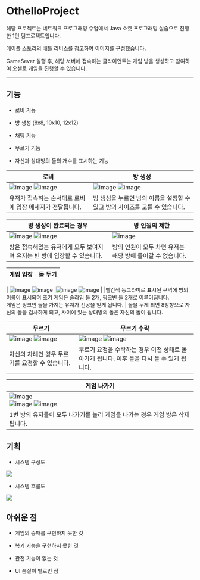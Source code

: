 # OthelloProject
해당 프로젝트는 네트워크 프로그래밍 수업에서 Java 소켓 프로그래밍 실습으로 진행한 1인 텀프로젝트입니다.

메이플 스토리의 배틀 리버스를 참고하여 이미지를 구성했습니다.

GameSever 실행 후, 해당 서버에 접속하는 클라이언트는 게임 방을 생성하고 참여하여 오셀로 게임을 진행할 수 있습니다.

---

## 기능

- 로비 기능

- 방 생성 (8x8, 10x10, 12x12)
- 채팅 기능
- 무르기 기능
- 자신과 상대방의 돌의 개수를 표시하는 기능

|로비|방 생성|
|---|---|
|![image](https://user-images.githubusercontent.com/83208807/231812928-2924ba13-8194-4aa6-bbbb-98262e32bb27.png) ![image](https://user-images.githubusercontent.com/83208807/231813017-3d6033c7-d36c-45a9-803a-a9e264d8bb79.png) | ![image](https://user-images.githubusercontent.com/83208807/231813465-d58dc204-f546-4630-880b-dfd746abef5f.png) ![image](https://user-images.githubusercontent.com/83208807/231813633-e956db1c-d472-481d-b996-ffd57394fa74.png)
|유저가 접속하는 순서대로 로비에 입장 메세지가 전달됩니다.| 방 생성을 누르면 방의 이름을 설정할 수 있고 방의 사이즈를 고를 수 있습니다.


| 방 생성이 완료되는 경우 | 방 인원의 제한|
|---|---|
| ![image](https://user-images.githubusercontent.com/83208807/231813915-a6fc86a8-ac2e-48e1-b5a3-796e94344da6.png) ![image](https://user-images.githubusercontent.com/83208807/231813991-308d98f9-c1fe-41a8-9708-06266cdbc701.png) | ![image](https://user-images.githubusercontent.com/83208807/231811891-03211346-ca89-4188-b12b-1a03e6480726.png)
| 방은 접속해있는 유저에게 모두 보여지며 유저는 빈 방에 입장할 수 있습니다. | 방의 인원이 모두 차면 유저는 해당 방에 들어갈 수 없습니다.

| 게임 입장 | 돌 두기|
|---|---|
|
![image](https://user-images.githubusercontent.com/83208807/231815240-702dbb07-c544-4dd9-a6c3-75a4caef71ef.png) ![image](https://user-images.githubusercontent.com/83208807/231815126-9cbb6f17-18fd-43bb-ab36-e0f8209c1a64.png) |![image](https://user-images.githubusercontent.com/83208807/231814795-b548cb12-3792-45c5-883f-4f7862695c1b.png) ![image](https://user-images.githubusercontent.com/83208807/231814913-b8d6c43c-f02c-4871-a683-0eadd370fea7.png)
|
|빨간색 동그라미로 표시된 구역에 방의 이름이 표시되며 초기 게임은 슬라임 돌 2개, 핑크빈 돌 2개로 이루어집니다. <br> 게임은 핑크빈 돌을 가지는 유저가 선공을 얻게 됩니다. |  돌을 두게 되면 8방향으로 자신의 돌을 검사하게 되고, 사이에 있는 상대방의 돌은 자신의 돌이 됩니다.

|무르기 | 무르기 수락 |
|---|---|
|![image](https://user-images.githubusercontent.com/83208807/231816154-9125b260-39c3-43c8-adf4-021aeb0aa028.png) ![image](https://user-images.githubusercontent.com/83208807/231816270-5cb8a0e7-e8e0-47ca-b321-928cb02d57e4.png) | ![image](https://user-images.githubusercontent.com/83208807/231816433-380c15b0-dbd3-42c3-a06a-47431954a000.png) ![image](https://user-images.githubusercontent.com/83208807/231816575-5f67e0d3-c585-47f9-ba66-4404319a2ee2.png)
|자신의 차례인 경우 무르기를 요청할 수 있습니다. | 무르기 요청을 수락하는 경우 이전 상태로 돌아가게 됩니다. 이후 돌을 다시 둘 수 있게 됩니다.

|게임 나가기 |
|---|
|![image](https://user-images.githubusercontent.com/83208807/231817507-5e87850e-af63-42e4-a038-8ff255b0fa39.png) <br> ![image](https://user-images.githubusercontent.com/83208807/231817584-f7dd4117-7cc4-4bb4-a16a-d6e9271d6449.png) ![image](https://user-images.githubusercontent.com/83208807/231817646-862002ce-16b5-4088-8cec-a66ba574d755.png)
|1번 방의 유저들이 모두 나가기를 눌러 게임을 나가는 경우 게임 방은 삭제됩니다. 



## 기획

- 시스템 구성도

![](https://user-images.githubusercontent.com/83208807/231809120-60eb20ce-4631-4f3c-ad61-90eb8fa050a5.png)

- 시스템 흐름도

![](https://user-images.githubusercontent.com/83208807/231809702-3b619438-5835-494c-8cd4-fdddc0e42ee0.png)

## 아쉬운 점

- 게임의 승패를 구현하지 못한 것

- 복기 기능을 구현하지 못한 것

- 관전 기능이 없는 것

- UI 품질이 별로인 점

